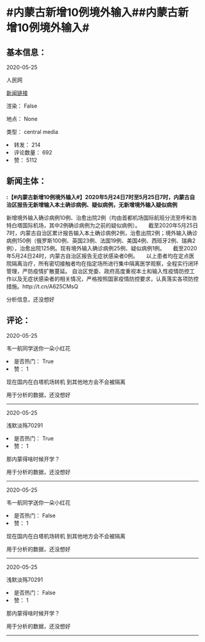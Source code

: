 <html>
 <body>
  <h1 id="title">
   #内蒙古新增10例境外输入##内蒙古新增10例境外输入#
  </h1>
  <div id="basic_info">
   <h2 id="default h2">
    基本信息：
   </h2>
   <p id="time">
    2020-05-25
   </p>
   <p id="author">
    人民网
   </p>
   <p id="src">
    <a href="https://weibo.cn/comment/J3vYcA3gM">
     新闻链接
    </a>
   </p>
   <p id="is_rendered">
    渲染： False
   </p>
   <p id="location">
    地点： None
   </p>
   <p id="news_type">
    类型： central media
   </p>
  </div>
  <div id="attrs">
   <li id_no="repost">
    转发： 214
   </li>
   <li id_no="comment_number">
    评论数量： 692
   </li>
   <li id_no="attitude">
    赞： 5112
   </li>
  </div>
  <div id="article">
   <h2 id="default h2">
    新闻主体：
   </h2>
   <p id="lead">
    <strong>
     :【#内蒙古新增10例境外输入#】2020年5月24日7时至5月25日7时，内蒙古自治区报告无新增输入本土确诊病例、疑似病例，无新增境外输入疑似病例
    </strong>
   </p>
   <div id="main_text">
    <p id="paragraph_1">
     新增境外输入确诊病例10例、治愈出院2例（均由首都机场国际航班分流至呼和浩特白塔国际机场，其中2例确诊病例为之前的疑似病例）。　　截至2020年5月25日7时，内蒙古自治区累计报告输入本土确诊病例2例，治愈出院2例；境外输入确诊病例150例（俄罗斯100例、英国23例、法国19例、美国4例、西班牙2例、瑞典2例），治愈出院125例。现有境外输入确诊病例25例、疑似病例1例。　　截至2020年5月24日24时，内蒙古自治区报告无症状感染者0例。　　以上患者均在定点医院隔离治疗，所有密切接触者均在指定场所进行集中隔离医学观察，全程实行闭环管理，严防疫情扩散蔓延。       自治区党委、政府高度重视本土和输入性疫情防控工作以及无症状感染者的相关情况，严格按照国家疫情防控要求，认真落实各项防控措施。http://t.cn/A625CMsQ
    </p>
   </div>
  </div>
  <div id="analyse_info">
   分析信息，还没想好
  </div>
  <div id="comments">
   <h2 id="default h2">
    评论：
   </h2>
   <div id="comments_block">
    <p id="comment_time">
     2020-05-25
    </p>
    <p id="comment_author">
     韦一航同学送你一朵小红花
    </p>
    <div id="comment_attrs">
     <li id_no="is_hot">
      是否热门： True
     </li>
     <li id_no="attitude">
      赞： 1
     </li>
    </div>
    <p id="comment_content">
     现在国内在白塔机场转机 到其他地方会不会被隔离
    </p>
    <div id="comment_analyse_info">
     用于分析的数据，还没想好
    </div>
   </div>
   <hr/>
   <div id="comments_block">
    <p id="comment_time">
     2020-05-25
    </p>
    <p id="comment_author">
     浅默淡殇70291
    </p>
    <div id="comment_attrs">
     <li id_no="is_hot">
      是否热门： True
     </li>
     <li id_no="attitude">
      赞： 1
     </li>
    </div>
    <p id="comment_content">
     那内蒙得啥时候开学？
    </p>
    <div id="comment_analyse_info">
     用于分析的数据，还没想好
    </div>
   </div>
   <hr/>
   <div id="comments_block">
    <p id="comment_time">
     2020-05-25
    </p>
    <p id="comment_author">
     韦一航同学送你一朵小红花
    </p>
    <div id="comment_attrs">
     <li id_no="is_hot">
      是否热门： False
     </li>
     <li id_no="attitude">
      赞： 1
     </li>
    </div>
    <p id="comment_content">
     现在国内在白塔机场转机 到其他地方会不会被隔离
    </p>
    <div id="comment_analyse_info">
     用于分析的数据，还没想好
    </div>
   </div>
   <hr/>
   <div id="comments_block">
    <p id="comment_time">
     2020-05-25
    </p>
    <p id="comment_author">
     浅默淡殇70291
    </p>
    <div id="comment_attrs">
     <li id_no="is_hot">
      是否热门： False
     </li>
     <li id_no="attitude">
      赞： 1
     </li>
    </div>
    <p id="comment_content">
     那内蒙得啥时候开学？
    </p>
    <div id="comment_analyse_info">
     用于分析的数据，还没想好
    </div>
   </div>
   <hr/>
  </div>
 </body>
</html>